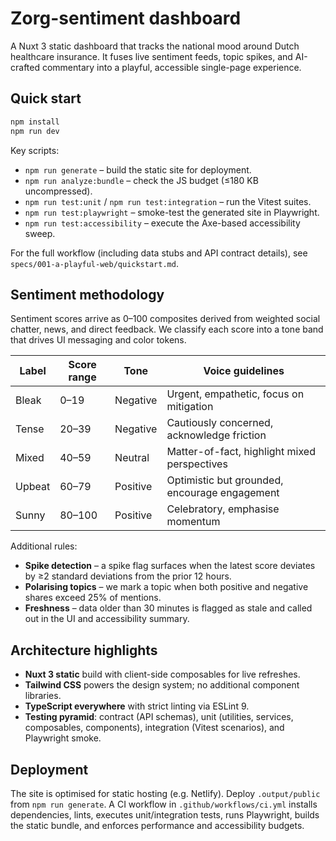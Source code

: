# Zorg-sentiment dashboard

A Nuxt 3 static dashboard that tracks the national mood around Dutch healthcare insurance. It fuses live sentiment feeds, topic spikes, and AI-crafted commentary into a playful, accessible single-page experience.

## Quick start

```cmd
npm install
npm run dev
```

Key scripts:

- `npm run generate` – build the static site for deployment.
- `npm run analyze:bundle` – check the JS budget (≤180 KB uncompressed).
- `npm run test:unit` / `npm run test:integration` – run the Vitest suites.
- `npm run test:playwright` – smoke-test the generated site in Playwright.
- `npm run test:accessibility` – execute the Axe-based accessibility sweep.

For the full workflow (including data stubs and API contract details), see `specs/001-a-playful-web/quickstart.md`.

## Sentiment methodology

Sentiment scores arrive as 0–100 composites derived from weighted social chatter, news, and direct feedback. We classify each score into a tone band that drives UI messaging and color tokens.

| Label  | Score range | Tone     | Voice guidelines                              |
| ------ | ----------- | -------- | --------------------------------------------- |
| Bleak  | 0–19        | Negative | Urgent, empathetic, focus on mitigation       |
| Tense  | 20–39       | Negative | Cautiously concerned, acknowledge friction    |
| Mixed  | 40–59       | Neutral  | Matter-of-fact, highlight mixed perspectives  |
| Upbeat | 60–79       | Positive | Optimistic but grounded, encourage engagement |
| Sunny  | 80–100      | Positive | Celebratory, emphasise momentum               |

Additional rules:

- **Spike detection** – a spike flag surfaces when the latest score deviates by ≥2 standard deviations from the prior 12 hours.
- **Polarising topics** – we mark a topic when both positive and negative shares exceed 25% of mentions.
- **Freshness** – data older than 30 minutes is flagged as stale and called out in the UI and accessibility summary.

## Architecture highlights

- **Nuxt 3 static** build with client-side composables for live refreshes.
- **Tailwind CSS** powers the design system; no additional component libraries.
- **TypeScript everywhere** with strict linting via ESLint 9.
- **Testing pyramid**: contract (API schemas), unit (utilities, services, composables, components), integration (Vitest scenarios), and Playwright smoke.

## Deployment

The site is optimised for static hosting (e.g. Netlify). Deploy `.output/public` from `npm run generate`. A CI workflow in `.github/workflows/ci.yml` installs dependencies, lints, executes unit/integration tests, runs Playwright, builds the static bundle, and enforces performance and accessibility budgets.
